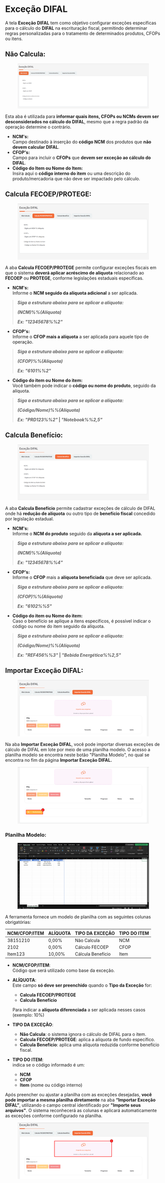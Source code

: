 # Exceção DIFAL

A tela **Exceção DIFAL** tem como objetivo configurar exceções específicas para o cálculo do **DIFAL** na escrituração fiscal, permitindo determinar regras personalizadas para o tratamento de determinados produtos, CFOPs ou itens.

## Não Calcula:

<figure><img src="../../.gitbook/assets/image (206).png" alt=""><figcaption></figcaption></figure>

Esta aba é utilizada para **informar quais itens, CFOPs ou NCMs devem ser desconsiderados no cálculo do DIFAL**, mesmo que a regra padrão da operação determine o contrário.

* **NCM's:**\
  Campo destinado à inserção do **código NCM** dos produtos que **não devem calcular DIFAL**.
* **CFOP's:**\
  Campo para incluir o **CFOPs** que **devem ser exceção ao cálculo do DIFAL**.
* **Código do Item ou Nome do Item:**\
  Insira aqui o **código interno do item** ou uma descrição do produto/mercadoria que não deve ser impactado pelo cálculo.

## Calcula FECOEP/PROTEGE:

<figure><img src="../../.gitbook/assets/image (200).png" alt=""><figcaption></figcaption></figure>

A aba **Calcula FECOEP/PROTEGE** permite configurar exceções fiscais em que o sistema **deverá aplicar acréscimo de alíquota** relacionado ao **FECOEP** ou **PROTEGE**, conforme legislações estaduais específicas.

* **NCM's:**\
  Informe o **NCM seguido da alíquota adicional** a ser aplicada.

> _**Siga a estrutura abaixo para se aplicar a alíquota:**_
>
> _**(NCM)%%(Alíquota)**_
>
> _**Ex: "12345678%%2"**_

* **CFOP's:**\
  Informe o **CFOP mais a alíquota** a ser aplicada para aquele tipo de operação.

> _**Siga a estrutura abaixo para se aplicar a alíquota:**_
>
> _**(CFOP)%%(Alíquota)**_
>
> _**Ex: "6101%%2"**_

* **Código do item ou Nome do item:**\
  Você também pode indicar o **código ou nome do produto**, seguido da alíquota.

> _**Siga a estrutura abaixo para se aplicar a alíquota:**_
>
> _**(Código/Nome)%%(Alíquota)**_
>
> _**Ex: "PRD123%%2"**_**&#x20;|&#x20;**_**"Notebook%%2,5"**_

## Calcula Benefício:

<figure><img src="../../.gitbook/assets/image (4) (1) (1) (1).png" alt=""><figcaption></figcaption></figure>

A aba **Calcula Benefício** permite cadastrar exceções de cálculo de DIFAL onde há **redução de alíquota** ou outro tipo de **benefício fiscal** concedido por legislação estadual.

* **NCM's:**\
  Informe o **NCM do produto** seguido da **alíquota a ser aplicada.**

> _**Siga a estrutura abaixo para se aplicar a alíquota:**_
>
> _**(NCM)%%(Alíquota)**_
>
> _**Ex: "12345678%%4"**_

* **CFOP's:**\
  Informe o **CFOP** mais a **alíquota beneficiada** que deve ser aplicada.

> _**Siga a estrutura abaixo para se aplicar a alíquota:**_
>
> _**(CFOP)%%(Alíquota)**_
>
> _**Ex: "6102%%5"**_

* **Código do item ou Nome do item:**\
  Caso o benefício se aplique a itens específicos, é possível indicar o código ou nome do item seguido da alíquota.

> _**Siga a estrutura abaixo para se aplicar a alíquota:**_
>
> _**(Código/Nome)%%(Alíquota)**_
>
> _**Ex: "REF456%%3"**_**&#x20;|&#x20;**_**"Bebida Energética%%2,5"**_

## Importar Exceção DIFAL:

<figure><img src="../../.gitbook/assets/image (5) (1) (1) (1).png" alt=""><figcaption></figcaption></figure>

Na aba **Importar Exceção DIFAL**, você pode importar diversas exceções de cálculo de DIFAL em lote por meio de uma planilha modelo. O acesso a planilha modelo se encontra neste botão "Planilha Modelo", no qual se encontra no fim da página **Importar Exceção DIFAL.**

<figure><img src="../../.gitbook/assets/image (6) (1) (1).png" alt=""><figcaption></figcaption></figure>

### Planilha Modelo:

<figure><img src="../../.gitbook/assets/image (199).png" alt=""><figcaption></figcaption></figure>

A ferramenta fornece um modelo de planilha com as seguintes colunas obrigatórias:

| NCM/CFOP/ITEM | ALÍQUOTA | TIPO DA EXCEÇÃO   | TIPO DO ITEM |
| ------------- | -------- | ----------------- | ------------ |
| 38151210      | 0,00%    | Não Calcula       | NCM          |
| 2102          | 0,00%    | Cálculo FECOEP    | CFOP         |
| Item123       | 10,00%   | Cálcula Benefício | Item         |

* **NCM/CFOP/ITEM**: \
  Código que será utilizado como base da exceção.
*   **ALÍQUOTA**:\
    Este campo **só deve ser preenchido** quando o **Tipo da Exceção** for:

    * **Calcula FECOEP/PROTEGE**
    * **Calcula Benefício**

    Para indicar a **alíquota diferenciada** a ser aplicada nesses casos (exemplo: 10%)
* **TIPO DA EXCEÇÃO**:
  * **Não Calcula**: o sistema ignora o cálculo de DIFAL para o item.
  * **Calcula FECOEP/PROTEGE**: aplica a alíquota de fundo específico.
  * **Calcula Benefício**: aplica uma alíquota reduzida conforme benefício fiscal.
* **TIPO DO ITEM**: \
  indica se o código informado é um:
  * **NCM**
  * **CFOP**
  * **Item** (nome ou código interno)

Após preencher ou ajustar a planilha com as exceções desejadas, **você pode importar a mesma planilha diretamente** na aba **“Importar Exceção DIFAL”**, utilizando o campo central identificado por **"Importe seus arquivos"**. O sistema reconhecerá as colunas e aplicará automaticamente as exceções conforme configurado na planilha.

<figure><img src="../../.gitbook/assets/image (198).png" alt=""><figcaption></figcaption></figure>
